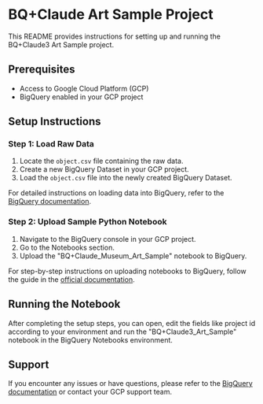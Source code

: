 # BQ+Claude Art Sample Project

This README provides instructions for setting up and running the BQ+Claude3 Art Sample project.

## Prerequisites

- Access to Google Cloud Platform (GCP)
- BigQuery enabled in your GCP project

## Setup Instructions

### Step 1: Load Raw Data

1. Locate the `object.csv` file containing the raw data.
2. Create a new BigQuery Dataset in your GCP project.
3. Load the `object.csv` file into the newly created BigQuery Dataset.

For detailed instructions on loading data into BigQuery, refer to the [BigQuery documentation](https://cloud.google.com/bigquery/docs/loading-data).

### Step 2: Upload Sample Python Notebook

1. Navigate to the BigQuery console in your GCP project.
2. Go to the Notebooks section.
3. Upload the "BQ+Claude_Museum_Art_Sample" notebook to BigQuery.

For step-by-step instructions on uploading notebooks to BigQuery, follow the guide in the [official documentation](https://cloud.google.com/bigquery/docs/create-notebooks#upload_notebooks).

## Running the Notebook

After completing the setup steps, you can open, edit the fields like project id according to your environment and run the "BQ+Claude3_Art_Sample" notebook in the BigQuery Notebooks environment.

## Support

If you encounter any issues or have questions, please refer to the [BigQuery documentation](https://cloud.google.com/bigquery/docs) or contact your GCP support team.

